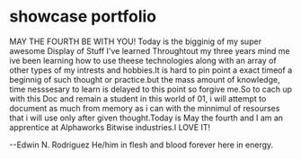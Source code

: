 ﻿# showcase portfolio
 MAY THE FOURTH BE WITH YOU!
 Today is the bigginig of my super awesome Display of Stuff I've learned Throughtout my three years mind me ive been learning how to use theese technologies along with an array of other types of my intrests and hobbies.It is hard to pin point a exact timeof a beginnig of such thought or practice.but the mass amount of knowledge, time nesssesary to learn is delayed to this point so forgive me.So to cach up with this Doc and remain a student in this world of 01, i will attempt to document as much from memory as i can with the minnimul of resourses that i will use only after given thought.Today is May the fourth and I am an apprentice at Alphaworks Bitwise industries.I LOVE IT! 
 
 --Edwin N. Rodriguez He/him in flesh and blood forever here in energy.
 
